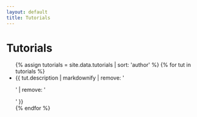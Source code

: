 ```yaml
---
layout: default
title: Tutorials
---
```


# Tutorials

<ul>
{% assign tutorials = site.data.tutorials | sort: 'author' %}
{% for tut in tutorials %}
<li>{{ tut.description | markdownify | remove: '<p>' | remove: '</p>' }}</li>
{% endfor %}
</ul>
